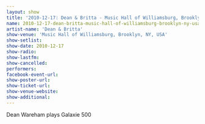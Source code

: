 ```yaml
---
layout: show
title: '2010-12-17: Dean & Britta - Music Hall of Williamsburg, Brooklyn, NY, USA'
name: 2010-12-17-dean-britta-music-hall-of-williamsburg-brooklyn-ny-usa
artist-name: 'Dean & Britta'
show-venue: 'Music Hall of Williamsburg, Brooklyn, NY, USA'
show-setlist: 
show-date: 2010-12-17
show-radio: 
show-lastfm: 
show-cancelled: 
performers: 
facebook-event-url: 
show-poster-url: 
show-ticket-url: 
show-venue-website: 
show-additional: 
---
```


Dean Wareham plays Galaxie 500